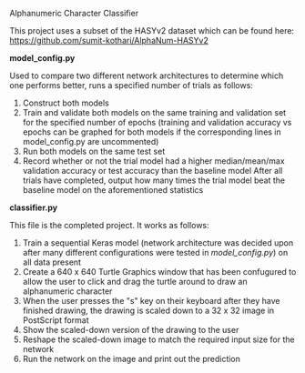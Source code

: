 Alphanumeric Character Classifier

This project uses a subset of the HASYv2 dataset which can be found here: https://github.com/sumit-kothari/AlphaNum-HASYv2

**model_config.py**

Used to compare two different network architectures to determine which one performs better, runs a specified number of trials as follows:
1. Construct both models
2. Train and validate both models on the same training and validation set for the specified number of epochs (training and validation accuracy vs epochs can be graphed for both models if the corresponding lines in model_config.py are uncommented)
3. Run both models on the same test set
4. Record whether or not the trial model had a higher median/mean/max validation accuracy or test accuracy than the baseline model
After all trials have completed, output how many times the trial model beat the baseline model on the aforementioned statistics

**classifier.py**

This file is the completed project. It works as follows:
1. Train a sequential Keras model (network architecture was decided upon after many different configurations were tested in *model_config.py*) on all data present
2. Create a 640 x 640 Turtle Graphics window that has been confugured to allow the user to click and drag the turtle around to draw an alphanumeric character
3. When the user presses the "s" key on their keyboard after they have finished drawing, the drawing is scaled down to a 32 x 32 image in PostScript format
4. Show the scaled-down version of the drawing to the user
5. Reshape the scaled-down image to match the required input size for the network
6. Run the network on the image and print out the prediction
